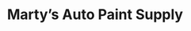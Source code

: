 ---
title: "Marty’s Auto Paint Supply"
url: /rosedale/martys-auto-paint-supply/
shop: car repair
---